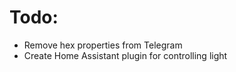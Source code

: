 Todo:
====================================================
- Remove hex properties from Telegram
- Create Home Assistant plugin for controlling light
